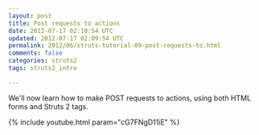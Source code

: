```yaml
---           
layout: post
title: Post requests to actions
date: 2012-07-17 02:10:54 UTC
updated: 2012-07-17 02:09:54 UTC
permalink: 2012/06/struts-tutorial-09-post-requests-to.html
comments: false
categories: struts2
tags: struts2_intro

---
```


We'll now learn how to make POST requests to actions, using both HTML forms and Struts 2 tags.

{% include youtube.html param="cG7FNgD11iE" %}